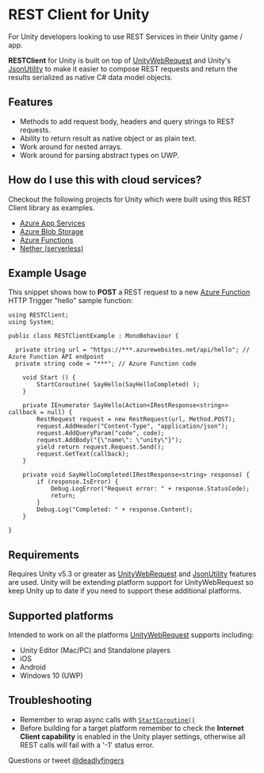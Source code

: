 # REST Client for Unity
For Unity developers looking to use REST Services in their Unity game / app.

**RESTClient** for Unity is built on top of [UnityWebRequest](https://docs.unity3d.com/Manual/UnityWebRequest.html) and Unity's [JsonUtility](https://docs.unity3d.com/ScriptReference/JsonUtility.html) to make it easier to compose REST requests and return the results serialized as native C# data model objects.

## Features
 - Methods to add request body, headers and query strings to REST requests.
 - Ability to return result as native object or as plain text.
 - Work around for nested arrays.
 - Work around for parsing abstract types on UWP.

## How do I use this with cloud services?
Checkout the following projects for Unity which were built using this REST Client library as  examples.
 - [Azure App Services](https://github.com/Unity3dAzure/AppServices)
 - [Azure Blob Storage](https://github.com/Unity3dAzure/StorageServices)
 - [Azure Functions](https://github.com/Unity3dAzure/AzureFunctions)
 - [Nether (serverless)](https://github.com/MicrosoftDX/nether/tree/serverless/src/Client/Unity)

## Example Usage
This snippet shows how to **POST** a REST request to a new [Azure Function](https://azure.microsoft.com/en-gb/services/functions/) HTTP Trigger "hello" sample function:

```
using RESTClient;
using System;
```

```
public class RESTClientExample : MonoBehaviour {

  private string url = "https://***.azurewebsites.net/api/hello"; // Azure Function API endpoint
  private string code = "***"; // Azure Function code

	void Start () {
		StartCoroutine( SayHello(SayHelloCompleted) );
	}

	private IEnumerator SayHello(Action<IRestResponse<string>> callback = null) {
		RestRequest request = new RestRequest(url, Method.POST);
		request.AddHeader("Content-Type", "application/json");
		request.AddQueryParam("code", code);
		request.AddBody("{\"name\": \"unity\"}");
		yield return request.Request.Send();
		request.GetText(callback);
	}

	private void SayHelloCompleted(IRestResponse<string> response) {
		if (response.IsError) {
			Debug.LogError("Request error: " + response.StatusCode);
			return;
		}
		Debug.Log("Completed: " + response.Content);
	}

}
```

## Requirements
Requires Unity v5.3 or greater as [UnityWebRequest](https://docs.unity3d.com/Manual/UnityWebRequest.html) and [JsonUtility](https://docs.unity3d.com/ScriptReference/JsonUtility.html) features are used. Unity will be extending platform support for UnityWebRequest so keep Unity up to date if you need to support these additional platforms.

## Supported platforms
Intended to work on all the platforms [UnityWebRequest](https://docs.unity3d.com/Manual/UnityWebRequest.html) supports including:
* Unity Editor (Mac/PC) and Standalone players
* iOS
* Android
* Windows 10 (UWP)

## Troubleshooting
- Remember to wrap async calls with [`StartCoroutine()`](https://docs.unity3d.com/ScriptReference/MonoBehaviour.StartCoroutine.html)
- Before building for a target platform remember to check the **Internet Client capability** is enabled in the Unity player settings, otherwise all REST calls will fail with a '-1' status error.

Questions or tweet [@deadlyfingers](https://twitter.com/deadlyfingers)
